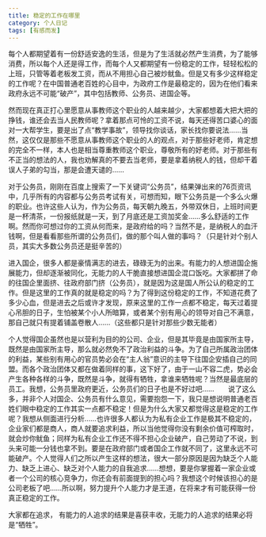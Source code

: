 ```yaml
---
title: 稳定的工作在哪里
category: 个人日记
tags: [有感而发]
---
```


每个人都期望着有一份舒适安逸的生活，但是为了生活就必然产生消费，为了能够消费，所以每个人还是得工作，而每个人又都期望有一份稳定的工作，轻轻松松的上班，只管等着老板发工资，而从不用担心自己被炒鱿鱼。但是又有多少这样稳定的工作呢？在中国普通老百姓的心目中，为政府工作是最稳定的，因为在他们看来政府永远不可能“破产”，其中包括教师、公务员、进国企等。

然而现在真正打心里愿意从事教师这个职业的人越来越少，大家都想着大把大把的挣钱，谁还会去当人民教师呢？拿着那点可怜的工资不说，每天还得苦口婆心的面对一大帮学生，要是出了点“教学事故”，领导找你谈话，家长找你要说法……当然，这仅仅是那些不愿意从事教师这个职业的人的观点，对于那些好老师，肯定想的完全不一样，本人也是相当尊重教师这个职业，尊敬所有的好老师。对于那些有不正当的想法的人，我也劝解真的不要去当老师，要是拿着纳税人的钱，但却干着误人子弟的勾当，那是会遭天谴的……


对于公务员，刚刚在百度上搜索了一下关键词“公务员”，结果弹出来的76页资讯中，几乎所有的内容都与公务员考试有关，可想而知，眼下公务员是一个多么火爆的职业。也许这些人认为，作为公务员，每天朝九晚五，外带双休日，上班时间更是一杯清茶，一份报纸就是一天，到了月底还是工资加奖金……多么舒适的工作啊。然而你可想过你的工资从何而来，是政府给的吗？当然不是，是纳税人的血汗钱啊，但是看看那些所谓的公务员们，做的那个叫人做的事吗？（只是针对个别人员，其实大多数公务员还是挺辛苦的）

进入国企，很多人都是豪情满志的进去，碌碌无为的出来。有能力的人想进国企施展能力，但却逐渐被同化，无能力的人干脆直接想进国企混口饭吃。大家都拼了命的往国企里面挤、往政府部门挤（公务员），就是因为这是国人所公认的稳定的工作。但是这里的工作真的就是稳定的吗？为了得到这份稳定的工作，不知道花费了多少心血，但是进去之后或许才发现，原来这里的工作一点都不稳定，每天过着提心吊胆的日子，生怕被某个小人所暗算，或者某个别有用心的领导对自己不满意，那自己就只有提着铺盖卷散人……（这些都只是针对那些少数无能者）

个人觉得国企虽然也是以营利为目的的公司、企业，但是其毕竟是由国家所主导，既然是由国家所主导，那么就必然免不了政治利益的斗争。为了自己所属政治团体的利益，某些别有用心的官员势必会在“主人翁”意识的主导下往国企安插自己的同盟。而各个政治团体又都在做着同样的事，这下好了，由于一山不容二虎，势必会产生各种各样的斗争，既然是斗争，就得有牺牲，拿谁来牺牲呢？当然是最底层的员工。我想，公务员里政府更近，公务员们的日子也是不好过吧……　　说了这么多，并非个人对国企、公务员有什么意见，需要抱怨一下，我只是想说明普通老百姓们眼中稳定的工作其实一点都不稳定！但是为什么大家又都觉得这是稳定的工作呢？我想从侧面进行分析……也许很多人都认为为私有企业工作是极其不稳定的，企业家们都是商人，商人就要追求利益，所以当他觉得你没有剩余价值可榨取时，就会炒你鱿鱼；同样为私有企业工作还不得不担心企业破产，自己劳动了不说，到头来可能一分钱也拿不到。要是在政府部门或者国企工作就不同了，这里永远不可能破产。个人觉得人们之所以产生这样的想法，很大一部分原因是因为缺乏个人能力、缺乏上进心、缺乏对个人能力的自我追求……想想，要是你掌握着一家企业或者一个公司的核心竞争力，你还会有前面提到的担心吗？我想这个时候该担心的是公司老板了吧……所以啊，努力提升个人能力才是王道，在将来才有可能获得一份真正稳定的工作。

大家都在追求， 有能力的人追求的结果是喜获丰收，无能力的人追求的结果必将是“牺牲”。

